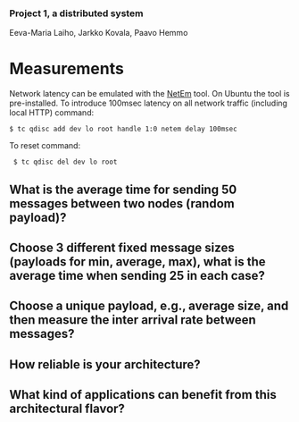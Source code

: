 
### Project 1, a distributed system
Eeva-Maria Laiho, Jarkko Kovala, Paavo Hemmo


# Measurements

Network latency can be emulated with the [NetEm](https://wiki.linuxfoundation.org/networking/netem) tool. On Ubuntu the tool is pre-installed. To introduce 100msec latency on all network traffic (including local HTTP) command:

``` $ tc qdisc add dev lo root handle 1:0 netem delay 100msec ```

To reset command:

``` $ tc qdisc del dev lo root```


## What is the average time for sending 50 messages between two nodes (random payload)?

## Choose 3 different fixed message sizes (payloads for min, average, max), what is the average time when sending 25 in each case?

## Choose a unique payload, e.g., average size, and then measure the inter arrival rate between messages?

## How reliable is your architecture? 

## What kind of applications can benefit from this architectural flavor?
